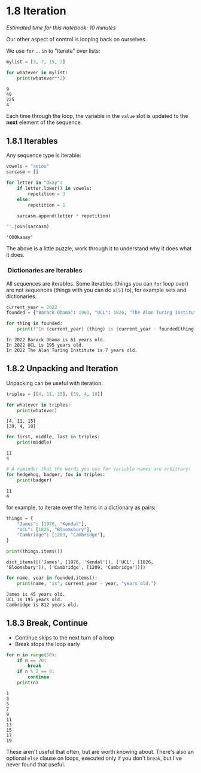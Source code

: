 # 1.8 Iteration

*Estimated time for this notebook: 10 minutes*

Our other aspect of control is looping back on ourselves.

We use `for` ... `in` to "iterate" over lists:


```python
mylist = [3, 7, 15, 2]
```


```python
for whatever in mylist:
    print(whatever**2)
```

    9
    49
    225
    4


Each time through the loop, the variable in the `value` slot is updated to the **next** element of the sequence.

## 1.8.1 Iterables


Any sequence type is iterable:





```python
vowels = "aeiou"
sarcasm = []

for letter in "Okay":
    if letter.lower() in vowels:
        repetition = 3
    else:
        repetition = 1

    sarcasm.append(letter * repetition)

"".join(sarcasm)
```




    'OOOkaaay'



The above is a little puzzle, work through it to understand why it does what it does.

###  Dictionaries are Iterables

All sequences are iterables. Some iterables (things you can `for` loop over) are not sequences (things with you can do `x[5]` to), for example sets and dictionaries.


```python
current_year = 2022
founded = {"Barack Obama": 1961, "UCL": 1826, "The Alan Turing Institute": 2015}

for thing in founded:
    print(f"In {current_year} {thing} is {current_year - founded[thing]} years old.")
```

    In 2022 Barack Obama is 61 years old.
    In 2022 UCL is 195 years old.
    In 2022 The Alan Turing Institute is 7 years old.


## 1.8.2 Unpacking and Iteration


Unpacking can be useful with iteration:





```python
triples = [[4, 11, 15], [39, 4, 18]]
```


```python
for whatever in triples:
    print(whatever)
```

    [4, 11, 15]
    [39, 4, 18]



```python
for first, middle, last in triples:
    print(middle)
```

    11
    4



```python
# A reminder that the words you use for variable names are arbitrary:
for hedgehog, badger, fox in triples:
    print(badger)
```

    11
    4





for example, to iterate over the items in a dictionary as pairs:





```python
things = {
    "James": [1976, "Kendal"],
    "UCL": [1826, "Bloomsbury"],
    "Cambridge": [1209, "Cambridge"],
}

print(things.items())
```

    dict_items([('James', [1976, 'Kendal']), ('UCL', [1826, 'Bloomsbury']), ('Cambridge', [1209, 'Cambridge'])])



```python
for name, year in founded.items():
    print(name, "is", current_year - year, "years old.")
```

    James is 45 years old.
    UCL is 195 years old.
    Cambridge is 812 years old.


## 1.8.3 Break, Continue


* Continue skips to the next turn of a loop
* Break stops the loop early





```python
for n in range(50):
    if n == 20:
        break
    if n % 2 == 0:
        continue
    print(n)
```

    1
    3
    5
    7
    9
    11
    13
    15
    17
    19


These aren't useful that often, but are worth knowing about. There's also an optional `else` clause on loops, executed only if you don't `break`, but I've never found that useful.


```python

```
